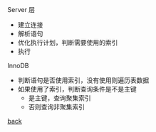 Server 层  
- 建立连接  
- 解析语句  
- 优化执行计划，判断需要使用的索引  
- 执行  

InnoDB  
- 判断语句是否使用索引，没有使用则遍历表数据  
- 如果使用了索引，判断查询条件是不是主键  
    - 是主键，查询聚集索引  
    - 否则查询非聚集索引  

[back](../7.md)  
